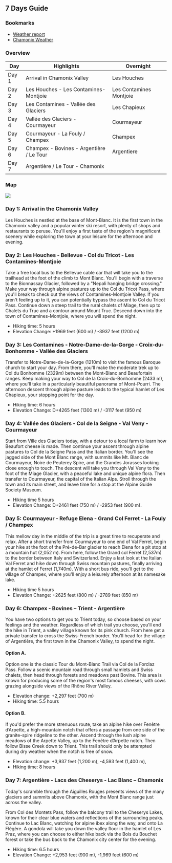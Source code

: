 ## 7 Days Guide

### Bookmarks

* [Weather report](https://www.worldweatheronline.com/chamonix-mont-blanc-weather/rhone-alpes/fr.aspx)
* [Chamonix Weather](https://www.chamonix.com/weather,11,en.html)

### Overview

| Day |	Highlights | Overnight |
| --- | --- | --- |
| Day 1 | Arrival in Chamonix Valley | Les Houches |
| Day 2 |	Les Houches - Les Contamines-Montjoie |	Les Contamines Montjoie |
| Day 3 | Les Contamines - Vallée des Glaciers |	Les Chapieux |
| Day 4 | Vallée des Glaciers - Courmayeur |	Courmayeur |
| Day 5 | Courmayeur - La Fouly / Champex |	Champex |
| Day 6 | Champex - Bovines - Argentière / Le Tour |	Argentiere |
| Day 7 |	Argentière / Le Tour - Chamonix	  | |

### Map

![](https://cldup.com/RISTLuXqoM.jpeg)

### Day 1: Arrival in the Chamonix Valley

Les Houches is nestled at the base of Mont-Blanc. It is the first town in the Chamonix valley and a popular winter ski resort, with plenty of shops and restaurants to peruse. You'll enjoy a first taste of the region's magnificent scenery while exploring the town at your leisure for the afternoon and evening.

### Day 2: Les Houches - Bellevue - Col du Tricot - Les Contamines-Montjoie

Take a free local bus to the Bellevue cable car that will take you to the trailhead at the foot of the climb to Mont Blanc. You'll begin with a traverse to the Bionnassay Glacier, followed by a "Nepali hanging bridge crossing." Make your way through alpine pastures up to the Col du Tricot Pass, where you'll break to check out the views of Contamines-Montjoie Valley. If you aren't feeling up to it, you can potentially bypass the ascent to Col du Tricot Pass.
Continue down a steep trail to the rural chalets of Miage, then up to Chalets du Truc and a contour around Mount Truc. Descend down into the town of Contamines-Montjoie, where you will spend the night.

* Hiking time: 5 hours
* Elevation Change: +1969 feet (600 m) / -3937 feet (1200 m)

### Day 3: Les Contamines - Notre-Dame-de-la-Gorge - Croix-du-Bonhomme - Vallée des Glaciers

Transfer to Notre-Dame-de-la-Gorge (1210m) to visit the famous Baroque church to start your day. From there, you'll make the moderate trek up to Col du Bonhomme (2329m) between the Mont-Blanc and Beaufortain ranges. Keep making your way to Col de la Croix-du-Bonhomme  (2433 m), where you'll take in a particularly beautiful panorama of Mont-Pourri. The afternoon descent through alpine pasture leads to the typical hamlet of Les Chapieux, your stopping point for the day.

* Hiking time: 6 hours
* Elevation Change: D+4265 feet (1300 m) / -3117 feet (950 m)

### Day 4: Vallée des Glaciers - Col de la Seigne - Val Veny - Courmayeur

Start from Ville des Glaciers today, with a detour to a local farm to learn how Beaufort cheese is made. Then continue your ascent through alpine pastures to Col de la Seigne Pass and the Italian border. You'll see the jagged side of the Mont Blanc range, with summits like Mt. Blanc de Courmayeur, Noire de Peuterey Spire, and the Grandes Jorasses looking close enough to touch. 
The descent will take you through Val Veny to the foot of the Miage Glacier, with a peaceful lake and unique alpine flora. Then transfer to Courmayeur, the capital of the Italian Alps. Stroll through the town and its main street, and leave time for a stop at the Alpine Guide Society Museum.

* Hiking time  5 hours  
* Elevation Change: D+2461 feet (750 m) / -2953 feet (900 m).

### Day 5: Courmayeur - Refuge Elena - Grand Col Ferret - La Fouly / Champex

This mellow day in the middle of the trip is a great time to recuperate and relax. After a short transfer from Courmayeur to one end of Val Ferret, begin your hike at the foot of the Pré-de-Bar glacier to reach Elena for a pit stop at a mountain hut (2,052 m). From here, follow the Grand col Ferret (2,537m) to the border between Italy and Switzerland. Enjoy a last look at the Italian Val Ferret and hike down through Swiss mountain pastures, finally arriving at the hamlet of Ferret (1,740m). With a short bus ride, you'll get to the village of Champex, where you'll enjoy a leisurely afternoon at its namesake lake. 
* Hiking time  5 hours
* Elevation Change: +2625 feet (800 m) / -2789 feet (850 m)

### Day 6: Champex - Bovines – Trient - Argentière

You have two options to get you to Trient today, so choose based on your feelings and the weather.
Regardless of which trail you choose, you'll end the hike in Trient, a valley village known for its pink church. From here get a private transfer to cross the Swiss-French border. You'll head for the village of Argentière, the first town in the Chamonix Valley, to spend the night. 

#### Option A. 

Option one is the classic Tour du Mont-Blanc Trail via Col de la Forclaz Pass. Follow a scenic mountain road through small hamlets and Swiss chalets, then head through forests and meadows past Bovine. This area is known for producing some of the region's most famous cheeses, with cows grazing alongside views of the Rhône River Valley.

* Elevation change: +2,297 feet (700 m)
* Hiking time: 5.5 hours

#### Option B.

If you'd prefer the more strenuous route, take an alpine hike over Fenêtre d’Arpette, a high-mountain notch that offers a passage from one side of the granite-spire ridgeline to the other. Ascend through the lush alpine meadows of the Arpette Valley, up to the Fenêtre d’Arpette notch. Then follow Bisse Creek down to Trient. This trail should only be attempted during dry weather when the notch is free of snow.

* Elevation change: +3,937 feet (1,200 m), -4,593 feet (1,400 m),
* Hiking time: 8 hours

### Day 7: Argentière - Lacs des Cheserys - Lac Blanc – Chamonix

Today's scramble through the Aiguilles Rouges presents views of the many glaciers and summits above Chamonix, with the Mont Blanc range just across the valley.

From Col des Montets Pass, follow the balcony trail to the Cheserys Lakes, known for their clear blue waters and reflections of the surrounding peaks. Continue to Lac Blanc, watching for alpine ibex along the way, and onto La Flégère. A gondola will take you down the valley floor in the hamlet of Les Praz, where you can choose to either hike back via the Bois du Bouchet forest or take the bus back to the Chamonix city center for the evening.

* Hiking time: 6.5 hours
* Elevation Change: +2,953 feet (900 m), -1,969 feet (600 m)

